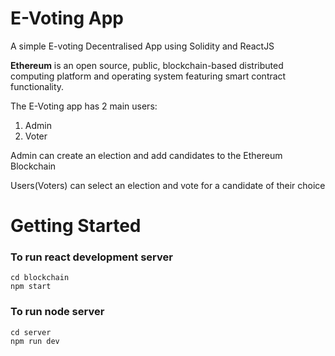 # E-Voting App
A simple E-voting Decentralised App using Solidity and ReactJS

<b>Ethereum</b> is an open source, public, blockchain-based distributed computing platform and operating system featuring smart contract functionality.

The E-Voting app has 2 main users:
1. Admin 
2. Voter

Admin can create an election and add candidates to the Ethereum Blockchain

Users(Voters) can select an election and vote for a candidate of their choice

# Getting Started

### To run react development server

```
cd blockchain
npm start
```

### To run node server
```
cd server
npm run dev
```
